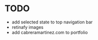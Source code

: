 # TODO

* add selected state to top navigation bar
* retinafy images
* add cabreramartinez.com to portfolio